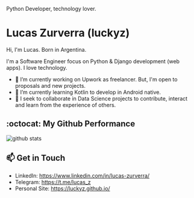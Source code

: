 Python Developer, technology lover.

# Lucas Zurverra (luckyz)

Hi, I'm Lucas. Born in Argentina.

I'm a Software Engineer focus on Python & Django development (web apps). I love technology.

- 🔭 I’m currently working on Upwork as freelancer. But, I'm open to proposals and new projects.
- 🌱 I’m currently learning Kotlin to develop in Android native.
- 👯 I seek to collaborate in Data Science projects to contribute, interact and learn from the experience of others. 

## :octocat: My Github Performance

![github stats](https://github-readme-stats.vercel.app/api?username=luckyz&show_icons=true&theme=dark)

## 📫 Get in Touch

- LinkedIn: https://www.linkedin.com/in/lucas-zurverra/
- Telegram: https://t.me/lucas_z
- Personal Site: https://luckyz.github.io/
